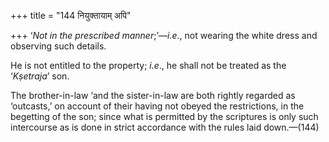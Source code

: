 +++
title = "144 नियुक्तायाम् अपि"

+++
‘*Not in the prescribed* *manner*;’—*i.e*., not wearing the white dress
and observing such details.

He is not entitled to the property; *i.e*., he shall not be treated as
the ‘*Kṣetraja*’ son.

The brother-in-law ‘and the sister-in-law are both rightly regarded as
‘outcasts,’ on account of their having not obeyed the restrictions, in
the begetting of the son; since what is permitted by the scriptures is
only such intercourse as is done in strict accordance with the rules
laid down.—(144)


